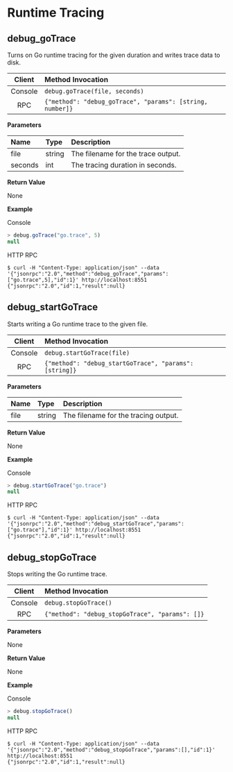 # Runtime Tracing

## debug\_goTrace <a id="debug_gotrace"></a>

Turns on Go runtime tracing for the given duration and writes trace data to disk.

| Client | Method Invocation |
| :---: | :--- |
| Console | `debug.goTrace(file, seconds)` |
| RPC | `{"method": "debug_goTrace", "params": [string, number]}` |

**Parameters**

| Name | Type | Description |
| :--- | :--- | :--- |
| file | string | The filename for the trace output. |
| seconds | int | The tracing duration in seconds. |

**Return Value**

None

**Example**

Console

```javascript
> debug.goTrace("go.trace", 5)
null
```

HTTP RPC

```text
$ curl -H "Content-Type: application/json" --data '{"jsonrpc":"2.0","method":"debug_goTrace","params":["go.trace",5],"id":1}' http://localhost:8551
{"jsonrpc":"2.0","id":1,"result":null}
```

## debug\_startGoTrace <a id="debug_startgotrace"></a>

Starts writing a Go runtime trace to the given file.

| Client | Method Invocation |
| :---: | :--- |
| Console | `debug.startGoTrace(file)` |
| RPC | `{"method": "debug_startGoTrace", "params": [string]}` |

**Parameters**

| Name | Type | Description |
| :--- | :--- | :--- |
| file | string | The filename for the tracing output. |

**Return Value**

None

**Example**

Console

```javascript
> debug.startGoTrace("go.trace")
null
```

HTTP RPC

```text
$ curl -H "Content-Type: application/json" --data '{"jsonrpc":"2.0","method":"debug_startGoTrace","params":["go.trace"],"id":1}' http://localhost:8551
{"jsonrpc":"2.0","id":1,"result":null}
```

## debug\_stopGoTrace <a id="debug_stopgotrace"></a>

Stops writing the Go runtime trace.

| Client | Method Invocation |
| :---: | :--- |
| Console | `debug.stopGoTrace()` |
| RPC | `{"method": "debug_stopGoTrace", "params": []}` |

**Parameters**

None

**Return Value**

None

**Example**

Console

```javascript
> debug.stopGoTrace()
null
```

HTTP RPC

```text
$ curl -H "Content-Type: application/json" --data '{"jsonrpc":"2.0","method":"debug_stopGoTrace","params":[],"id":1}' http://localhost:8551
{"jsonrpc":"2.0","id":1,"result":null}
```

